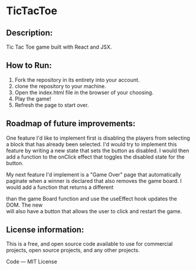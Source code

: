 # TicTacToe

## Description:
Tic Tac Toe game built with React and JSX.
## How to Run:
1. Fork the repository in its entirety into your account.
2. clone the repository to your machine.
3. Open the index.html file in the browser of your choosing.
4. Play the game!
5. Refresh the page to start over.
## Roadmap of future improvements:
One feature I'd like to implement first is disabling the players from selecting a block that has already been selected. I'd would try to implement this feature by writing a new state that sets the button as disabled. I would then add a function to the onClick effect that toggles the disabled state for the button.

My next feature I'd implement is a "Game Over" page that automatically paginate when a winner is declared that also removes the game board. I would add a function that returns a different <div> than the game Board function and use the useEffect hook updates the DOM. The new <div> will also have a button that allows the user to click and restart the game.
## License information:
This is a free, and open source code available to use for commercial projects, open source projects, and any other projects.

Code — MIT License
